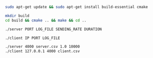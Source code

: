 ```bash
sudo apt-get update && sudo apt-get install build-essential cmake
```

```bash
mkdir build
cd build && cmake .. && make && cd ..
```

```bash
./server PORT LOG_FILE SENDING_RATE DURATION
```

```bash
./client IP PORT LOG_FILE
```

```bash
./server 4000 server.csv 1.0 10000
./client 127.0.0.1 4000 client.csv
```
